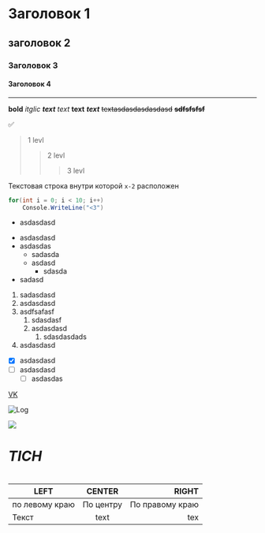 # Заголовок 1
## заголовок 2
### Заголовок 3 
#### Заголовок 4

____

**bold**
*itglic*
***text***
_text_
__text__
___text___
~~textasdasdasdasdasd~~
**~~sdfsfsfsf~~**

:white_check_mark:


> 1 levl
>> 2 levl
>>> 3 levl

Текстовая строка внутри которой `x-2` расположен

```c#
for(int i = 0; i < 10; i++)
    Console.WriteLine("<3")
```

- asdasdasd
+ asdasdasd
+ asdasdas
  + sadasda
  + asdasd 
    + sdasda 
+ sadasd 

1. sadasdasd
2. asdasdasd
3. asdfsafasf
    1. sdasdasf
    2. asdasdasd
       1. sdasdasdads
4. asdasdasd

+ [X] asdasdasd
+ [ ] asdasdasd
  + [ ] asdasdas

[VK](https://vk.com/id560830328)

![Log](https://fonoteka.top/uploads/posts/2021-06/1624496020_57-phonoteka_org-p-oboi-na-rabochii-stol-programmirovanie-kra-62.jpg)

![](https://static.tildacdn.com/tild3365-3263-4766-b663-336234653965/orig.gif)

<h1><i>TICH</i><h1>

|LEFT | CENTER| RIGHT|
|---------------|:---------:|---------------:|
|по левому краю | По центру | По правому краю|
|Текст | text | tex|

